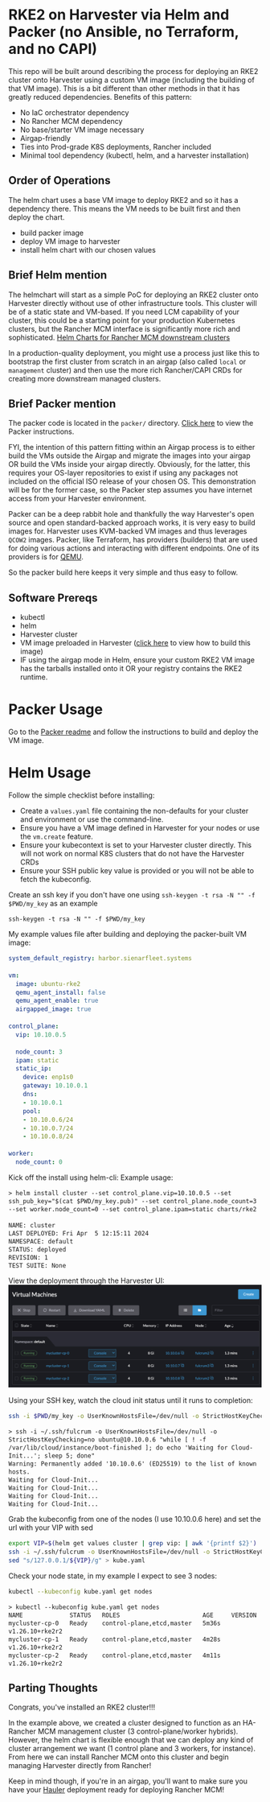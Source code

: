 # RKE2 on Harvester via Helm and Packer (no Ansible, no Terraform, and no CAPI)

This repo will be built around describing the process for deploying an RKE2 cluster onto Harvester using a custom VM image (including the building of that VM image). This is a bit different than other methods in that it has greatly reduced dependencies. Benefits of this pattern:

* No IaC orchestrator dependency
* No Rancher MCM dependency
* No base/starter VM image necessary
* Airgap-friendly
* Ties into Prod-grade K8S deployments, Rancher included
* Minimal tool dependency (kubectl, helm, and a harvester installation)

## Order of Operations
The helm chart uses a base VM image to deploy RKE2 and so it has a dependency there. This means the VM needs to be built first and then deploy the chart.

* build packer image
* deploy VM image to harvester
* install helm chart with our chosen values

## Brief Helm mention
The helmchart will start as a simple PoC for deploying an RKE2 cluster onto Harvester directly without use of other infrastructure tools. This cluster will be of a static state and VM-based. If you need LCM capability of your cluster, this could be a starting point for your production Kubernetes clusters, but the Rancher MCM interface is significantly more rich and sophisticated.
[Helm Charts for Rancher MCM downstream clusters](https://github.com/rancherfederal/rancher-cluster-templates)

In a production-quality deployment, you might use a process just like this to bootstrap the first cluster from scratch in an airgap (also called `local` or `management` cluster) and then use the more rich Rancher/CAPI CRDs for creating more downstream managed clusters.

## Brief Packer mention
The packer code is located in the `packer/` directory. [Click here](packer/README.md) to view the Packer instructions.

FYI, the intention of this pattern fitting within an Airgap process is to either build the VMs outside the Airgap and migrate the images into your airgap OR build the VMs inside your airgap directly. Obviously, for the latter, this requires your OS-layer repositories to exist if using any packages not included on the official ISO release of your chosen OS. This demonstration will be for the former case, so the Packer step assumes you have internet access from your Harvester environment.

Packer can be a deep rabbit hole and thankfully the way Harvester's open source and open standard-backed approach works, it is very easy to build images for. Harvester uses KVM-backed VM images and thus leverages `QCOW2` images. Packer, like Terraform, has providers (builders) that are used for doing various actions and interacting with different endpoints. One of its providers is for [QEMU](https://developer.hashicorp.com/packer/integrations/hashicorp/qemu/latest/components/builder/qemu).

So the packer build here keeps it very simple and thus easy to follow. 

## Software Prereqs
* kubectl
* helm
* Harvester cluster
* VM image preloaded in Harvester ([click here](packer/README.md) to view how to build this image)
* IF using the airgap mode in Helm, ensure your custom RKE2 VM image has the tarballs installed onto it OR your registry contains the RKE2 runtime.

# Packer Usage
Go to the [Packer readme](packer/README.md) and follow the instructions to build and deploy the VM image.

# Helm Usage
Follow the simple checklist before installing:

* Create a `values.yaml` file containing the non-defaults for your cluster and environment or use the command-line. 
* Ensure you have a VM image defined in Harvester for your nodes or use the `vm.create` feature.
* Ensure your kubecontext is set to your Harvester cluster directly. This will not work on normal K8S clusters that do not have the Harvester CRDs
* Ensure your SSH public key value is provided or you will not be able to fetch the kubeconfig.

Create an ssh key if you don't have one using `ssh-keygen -t rsa -N "" -f $PWD/my_key` as an example
```console
ssh-keygen -t rsa -N "" -f $PWD/my_key
```

My example values file after building and deploying the packer-built VM image:
```yaml
system_default_registry: harbor.sienarfleet.systems

vm:
  image: ubuntu-rke2   
  qemu_agent_install: false          
  qemu_agent_enable: true           
  airgapped_image: true  

control_plane:
  vip: 10.10.0.5 
  
  node_count: 3 
  ipam: static
  static_ip:
    device: enp1s0                
    gateway: 10.10.0.1
    dns:
    - 10.10.0.1
    pool:
    - 10.10.0.6/24
    - 10.10.0.7/24
    - 10.10.0.8/24

worker:
  node_count: 0
```

Kick off the install using helm-cli:
Example usage:
```console
> helm install cluster --set control_plane.vip=10.10.0.5 --set ssh_pub_key="$(cat $PWD/my_key.pub)" --set control_plane.node_count=3 --set worker.node_count=0 --set control_plane.ipam=static charts/rke2

NAME: cluster
LAST DEPLOYED: Fri Apr  5 12:15:11 2024
NAMESPACE: default
STATUS: deployed
REVISION: 1
TEST SUITE: None
```

View the deployment through the Harvester UI:
![image](images/vm_deployed.png)

Using your SSH key, watch the cloud init status until it runs to completion:
```bash
ssh -i $PWD/my_key -o UserKnownHostsFile=/dev/null -o StrictHostKeyChecking=no ubuntu@10.10.0.6 "while [ ! -f /var/lib/cloud/instance/boot-finished ]; do echo 'Waiting for Cloud-Init...'; sleep 5; done"
```

```console
> ssh -i ~/.ssh/fulcrum -o UserKnownHostsFile=/dev/null -o StrictHostKeyChecking=no ubuntu@10.10.0.6 "while [ ! -f /var/lib/cloud/instance/boot-finished ]; do echo 'Waiting for Cloud-Init...'; sleep 5; done" 
Warning: Permanently added '10.10.0.6' (ED25519) to the list of known hosts.
Waiting for Cloud-Init...
Waiting for Cloud-Init...
Waiting for Cloud-Init...
Waiting for Cloud-Init...
```

Grab the kubeconfig from one of the nodes (I use 10.10.0.6 here) and set the url with your VIP with sed
```bash 
export VIP=$(helm get values cluster | grep vip: | awk '{printf $2}')
ssh -i ~/.ssh/fulcrum -o UserKnownHostsFile=/dev/null -o StrictHostKeyChecking=no ubuntu@10.10.0.6 "sudo cat /etc/rancher/rke2/rke2.yaml" 2> /dev/null | \
sed "s/127.0.0.1/${VIP}/g" > kube.yaml
```

Check your node state, in my example I expect to see 3 nodes: 
```bash
kubectl --kubeconfig kube.yaml get nodes
```

```console
> kubectl --kubeconfig kube.yaml get nodes
NAME             STATUS   ROLES                       AGE     VERSION
mycluster-cp-0   Ready    control-plane,etcd,master   5m36s   v1.26.10+rke2r2
mycluster-cp-1   Ready    control-plane,etcd,master   4m28s   v1.26.10+rke2r2
mycluster-cp-2   Ready    control-plane,etcd,master   4m11s   v1.26.10+rke2r2
```

## Parting Thoughts
Congrats, you've installed an RKE2 cluster!!! 

In the example above, we created a cluster designed to function as an HA-Rancher MCM management cluster (3 control-plane/worker hybrids). However, the helm chart is flexible enough that we can deploy any kind of cluster arrangement we want (1 control plane and 3 workers, for instance). From here we can install Rancher MCM onto this cluster and begin managing Harvester directly from Rancher! 

Keep in mind though, if you're in an airgap, you'll want to make sure you have your [Hauler](https://rancherfederal.github.io/hauler-docs/docs/intro) deployment ready for deploying Rancher MCM!